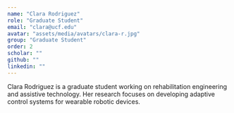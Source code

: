 ```yaml
---
name: "Clara Rodriguez"
role: "Graduate Student"
email: "clara@ucf.edu"
avatar: "assets/media/avatars/clara-r.jpg"
group: "Graduate Student"
order: 2
scholar: ""
github: ""
linkedin: ""
---
```


Clara Rodriguez is a graduate student working on rehabilitation engineering and assistive technology. Her research focuses on developing adaptive control systems for wearable robotic devices. 